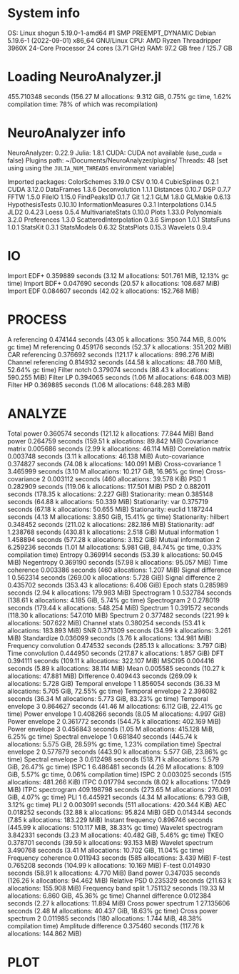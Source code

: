 # System info

OS: Linux shogun 5.19.0-1-amd64 #1 SMP PREEMPT_DYNAMIC Debian 5.19.6-1 (2022-09-01) x86_64 GNU/Linux
CPU: AMD Ryzen Threadripper 3960X 24-Core Processor 24 cores (3.71 GHz)
RAM: 97.2 GB free / 125.7 GB

# Loading NeuroAnalyzer.jl

455.710348 seconds (156.27 M allocations: 9.312 GiB, 0.75% gc time, 1.62% compilation time: 78% of which was recompilation)

# NeuroAnalyzer info

NeuroAnalyzer: 0.22.9
        Julia: 1.8.1
         CUDA: CUDA not available (use_cuda = false)
 Plugins path: ~/Documents/NeuroAnalyzer/plugins/
      Threads: 48 [set using using the `JULIA_NUM_THREADS` environment variable]

Imported packages:
            ColorSchemes 3.19.0
                     CSV 0.10.4
            CubicSplines 0.2.1
                    CUDA 3.12.0
              DataFrames 1.3.6
           Deconvolution 1.1.1
               Distances 0.10.7
                     DSP 0.7.7
                    FFTW 1.5.0
                  FileIO 1.15.0
             FindPeaks1D 0.1.7
                     Git 1.2.1
                     GLM 1.8.0
                 GLMakie 0.6.13
         HypothesisTests 0.10.10
     InformationMeasures 0.3.1
          Interpolations 0.14.5
                    JLD2 0.4.23
                   Loess 0.5.4
       MultivariateStats 0.10.0
                   Plots 1.33.0
             Polynomials 3.2.0
             Preferences 1.3.0
  ScatteredInterpolation 0.3.6
                 Simpson 1.0.1
               StatsFuns 1.0.1
                StatsKit 0.3.1
             StatsModels 0.6.32
              StatsPlots 0.15.3
                Wavelets 0.9.4

# IO

Import EDF+               0.359889 seconds (3.12 M allocations: 501.761 MiB, 12.13% gc time)
Import BDF+               0.047690 seconds (20.57 k allocations: 108.687 MiB)
Import EDF                0.084607 seconds (42.02 k allocations: 152.768 MiB)

# PROCESS

A referencing             0.474144 seconds (43.05 k allocations: 350.744 MiB, 8.00% gc time)
M referencing             0.459176 seconds (52.37 k allocations: 351.202 MiB)
CAR referencing           0.376692 seconds (121.17 k allocations: 898.276 MiB)
Channel referencing       0.814932 seconds (44.58 k allocations: 48.760 MiB, 52.64% gc time)
Filter notch              0.379074 seconds (88.43 k allocations: 590.255 MiB)
Filter LP                 0.394065 seconds (1.06 M allocations: 648.003 MiB)
Filter HP                 0.369885 seconds (1.06 M allocations: 648.283 MiB)

# ANALYZE

Total power               0.360574 seconds (121.12 k allocations: 77.844 MiB)
Band power                0.264759 seconds (159.51 k allocations: 89.842 MiB)
Covariance matrix         0.005686 seconds (2.99 k allocations: 46.114 MiB)
Correlation matrix        0.003748 seconds (3.11 k allocations: 46.138 MiB)
Auto-covariance           0.374827 seconds (74.08 k allocations: 140.091 MiB)
Cross-covariance 1        3.465999 seconds (3.10 M allocations: 10.217 GiB, 16.96% gc time)
Cross-covariance 2        0.003112 seconds (460 allocations: 39.578 KiB)
PSD 1                     0.282909 seconds (119.06 k allocations: 117.501 MiB)
PSD 2                     0.882011 seconds (178.35 k allocations: 2.227 GiB)
Stationarity: mean        0.385148 seconds (64.88 k allocations: 50.339 MiB)
Stationarity: var         0.375719 seconds (67.18 k allocations: 50.655 MiB)
Stationarity: euclid      1.187244 seconds (4.13 M allocations: 3.850 GiB, 15.41% gc time)
Stationarity: hilbert     0.348452 seconds (211.02 k allocations: 282.186 MiB)
Stationarity: adf         1.238768 seconds (430.81 k allocations: 2.518 GiB)
Mutual information 1      1.458894 seconds (577.28 k allocations: 3.152 GiB)
Mutual information 2      6.259236 seconds (1.01 M allocations: 5.981 GiB, 84.74% gc time, 0.33% compilation time)
Entropy                   0.369914 seconds (53.39 k allocations: 50.045 MiB)
Negentropy                0.369190 seconds (57.98 k allocations: 95.057 MiB)
Time coherence            0.003386 seconds (460 allocations: 1.207 MiB)
Signal difference 1       0.562314 seconds (269.00 k allocations: 5.728 GiB)
Signal difference 2       0.435702 seconds (353.43 k allocations: 6.406 GiB)
Epoch stats               0.285989 seconds (2.94 k allocations: 179.983 MiB)
Spectrogram 1             0.532784 seconds (138.61 k allocations: 4.185 GiB, 5.74% gc time)
Spectrogram 2             0.278019 seconds (179.44 k allocations: 548.254 MiB)
Spectrum 1                0.391572 seconds (118.30 k allocations: 547.010 MiB)
Spectrum 2                0.377482 seconds (221.99 k allocations: 507.622 MiB)
Channel stats             0.380254 seconds (53.41 k allocations: 183.893 MiB)
SNR                       0.371309 seconds (34.99 k allocations: 3.261 MiB)
Standardize               0.036099 seconds (3.76 k allocations: 134.981 MiB)
Frequency convolution     0.474532 seconds (285.13 k allocations: 3.797 GiB)
Time convolution          0.444950 seconds (217.87 k allocations: 1.857 GiB)
DFT                       0.394111 seconds (109.11 k allocations: 322.107 MiB)
MSCI95                    0.004416 seconds (5.89 k allocations: 38.114 MiB)
Mean                      0.005585 seconds (10.27 k allocations: 47.881 MiB)
Difference                0.409443 seconds (269.09 k allocations: 5.728 GiB)
Temporal envelope 1       1.856054 seconds (36.33 M allocations: 5.705 GiB, 72.55% gc time)
Temporal envelope 2       2.396082 seconds (36.34 M allocations: 5.773 GiB, 83.23% gc time)
Temporal envelope 3       0.864627 seconds (41.46 M allocations: 6.112 GiB, 22.41% gc time)
Power envelope 1          0.408266 seconds (8.05 M allocations: 4.997 GiB)
Power envelope 2          0.361772 seconds (544.75 k allocations: 402.169 MiB)
Power envelope 3          0.456843 seconds (1.05 M allocations: 415.128 MiB, 6.25% gc time)
Spectral envelope 1       0.681840 seconds (445.74 k allocations: 5.575 GiB, 28.59% gc time, 1.23% compilation time)
Spectral envelope 2       0.577879 seconds (443.90 k allocations: 5.577 GiB, 23.86% gc time)
Spectral envelope 3       0.612498 seconds (518.71 k allocations: 5.579 GiB, 26.47% gc time)
ISPC 1                    6.486481 seconds (4.26 M allocations: 8.109 GiB, 5.57% gc time, 0.06% compilation time)
ISPC 2                    0.003025 seconds (515 allocations: 481.266 KiB)
ITPC                      0.017794 seconds (8.02 k allocations: 17.049 MiB)
ITPC spectrogram        409.198798 seconds (273.65 M allocations: 276.091 GiB, 4.07% gc time)
PLI 1                     6.445921 seconds (4.34 M allocations: 6.793 GiB, 3.12% gc time)
PLI 2                     0.003091 seconds (511 allocations: 420.344 KiB)
AEC                       0.018252 seconds (32.88 k allocations: 95.824 MiB)
GED                       0.014344 seconds (7.85 k allocations: 183.229 MiB)
Instant frequency         0.896746 seconds (445.99 k allocations: 510.117 MiB, 38.33% gc time)
Wavelet spectrogram       3.842331 seconds (3.23 M allocations: 40.482 GiB, 5.46% gc time)
TKEO                      0.378701 seconds (39.59 k allocations: 93.153 MiB)
Wavelet spectrum          3.490768 seconds (3.41 M allocations: 10.702 GiB, 11.04% gc time)
Frequency coherence       0.011943 seconds (585 allocations: 3.439 MiB)
F-test                    0.765208 seconds (104.99 k allocations: 10.169 MiB)
F-test                    0.014930 seconds (58.91 k allocations: 4.770 MiB)
Band power                0.347035 seconds (126.26 k allocations: 94.462 MiB)
Relative PSD              0.235329 seconds (211.63 k allocations: 155.908 MiB)
Frequency band split      1.751132 seconds (19.33 M allocations: 6.860 GiB, 45.36% gc time)
Channel difference        0.012384 seconds (2.27 k allocations: 11.894 MiB)
Cross power spectrum 1   27.135606 seconds (2.48 M allocations: 40.437 GiB, 18.63% gc time)
Cross power spectrum 2    0.011985 seconds (180 allocations: 1.744 MiB, 48.38% compilation time)
Amplitude difference      0.375460 seconds (117.76 k allocations: 144.862 MiB)

# PLOT

